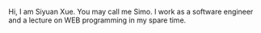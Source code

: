 Hi, I am Siyuan Xue. You may call me Simo. I work as a software engineer and a lecture on WEB programming in my spare time.
